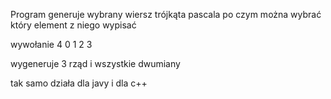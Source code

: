 Program generuje wybrany wiersz trójkąta pascala po czym można wybrać który element z niego
wypisać

wywołanie 4 0 1 2 3

wygeneruje 3 rząd i wszystkie dwumiany

tak samo działa dla javy i dla c++
